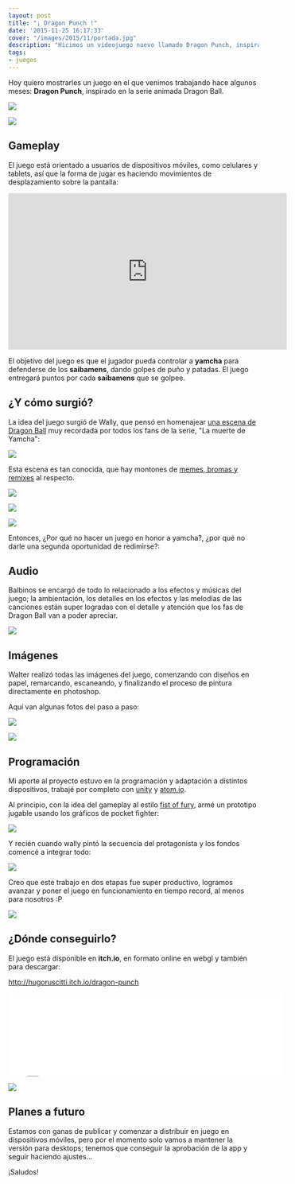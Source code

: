 ```yaml
---
layout: post
title: "¡ Dragon Punch !"
date: '2015-11-25 16:17:33'
cover: "/images/2015/11/portada.jpg"
description: "Hicimos un videojuego nuevo llamado Dragon Punch, inspirado en la serie animada Dragon Ball..."
tags:
- juegos
---
```


Hoy quiero mostrarles un juego en el que venimos trabajando hace algunos meses: **Dragon Punch**, inspirado en la serie animada Dragon Ball.

![](/images/2015/09/1536x2008ss-80-1.jpg)

![](/images/2015/09/screenshot---dragon-ball-punch-1-1.jpg)

## Gameplay

El juego está orientado a usuarios de dispositivos móviles, como celulares y tablets, así que la forma de jugar es haciendo movimientos de desplazamiento sobre la pantalla:

<iframe width="560" height="315" src="https://www.youtube.com/embed/Q1a0ZfhDM68" frameborder="0" allowfullscreen></iframe>

El objetivo del juego es que el jugador pueda controlar a **yamcha** para defenderse de los **saibamens**, dando golpes de puño y patadas. El juego entregará puntos por cada **saibamens** que se golpee.

## ¿Y cómo surgió?

La idea del juego surgió de Wally, que pensó en homenajear [una escena de Dragon Ball](https://www.youtube.com/watch?v=MfW4RRoUdy8) muy recordada por todos los fans de la serie, "La muerte de Yamcha":

![](/images/2015/09/Dragonball-Z--Saibamen-Kills-Yamcha-Remastered--HD----YouTube-2015-09-13-02-20-06.png)

Esta escena es tan conocida, que hay montones de [memes, bromas y remixes](https://www.google.com.ar/search?q=google+images+yamcha+death+pose&espv=2&biw=1440&bih=801&source=lnms&tbm=isch&sa=X&ved=0CAYQ_AUoAWoVChMI1bXnpabzxwIVhH-QCh0FKglX#tbm=isch&q=yamcha+death) al respecto.



![](/images/2015/09/pokemon-drago-desmotivaciones.jpg)

![](/images/2015/09/51BVSNN5AZL-_SX300_.jpg)

![](/images/2015/11/20151125081111.jpg)

Entonces, ¿Por qué no hacer un juego en honor a yamcha?, ¿por qué no darle una segunda oportunidad de redimirse?:


## Audio

Balbinos se encargó de todo lo relacionado a los efectos y músicas del juego; la ambientación, los detalles en los efectos y las melodías de las canciones están super logradas con el detalle y atención que los fas de Dragon Ball van a poder apreciar.

![](/images/2015/09/picture---audio.jpg)


## Imágenes

Walter realizó todas las imágenes del juego, comenzando con diseños en papel, remarcando, escaneando, y finalizando el proceso de pintura directamente en photoshop.

Aquí van algunas fotos del paso a paso:

![](/images/2015/11/picuture---draws-1.jpg)


![](/images/2015/11/picture---zoom.jpg)


## Programación

Mi aporte al proyecto estuvo en la programación y adaptación a distintos dispositivos, trabajé por completo con [unity](https://unity3d.com/) y [atom.io](https://atom.io/).


Al principio, con la idea del gameplay al estilo [fist of fury](https://itunes.apple.com/us/app/fist-of-fury/id913105070?mt=8), armé un prototipo jugable usando los gráficos de pocket fighter:


![](/images/2015/11/ryuScene-unity---unity-punch---iPhone--iPod-Touch-and-iPad--Personal--2015-11-24-16-08-19.png)

Y recién cuando wally pintó la secuencia del protagonista y los fondos comencé a integrar todo:

![](/images/2015/11/gameScene-unity---unity-punch---iPhone--iPod-Touch-and-iPad--Personal--2015-11-21-13-06-38.jpg)

Creo que este trabajo en dos etapas fue super productivo, logramos avanzar y poner el juego en funcionamiento en tiempo record, al menos para nosotros :P


![](/images/2015/11/DSCN3671.jpg)

## ¿Dónde conseguirlo?

El juego está disponible en **itch.io**, en formato online en webgl y también para descargar:

http://hugoruscitti.itch.io/dragon-punch

<iframe src="//itch.io/embed/38390?dark=true&amp;linkback=true" width="552" height="167" frameborder="0"></iframe>


![](/images/2015/11/Dragon-Punch-by-twoplayers-2015-11-17-16-09-35.jpg)


## Planes a futuro

Estamos con ganas de publicar y comenzar a distribuir en juego en dispositivos móviles, pero por el momento solo vamos a mantener la versión para desktops; tenemos que conseguir la aprobación de la app y seguir haciendo ajustes...

¡Saludos!
